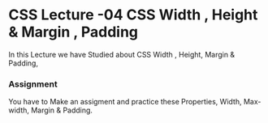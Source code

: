 # CSS Lecture -04 CSS Width , Height & Margin , Padding 

In this Lecture we have Studied about CSS Width , Height, Margin & Padding, 

### Assignment 

You have to Make an assigment and practice these Properties, Width, Max-width, Margin & Padding. 
